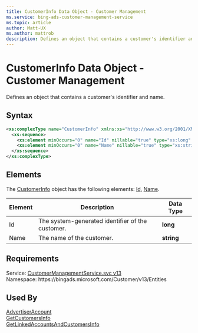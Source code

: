 ```yaml
---
title: CustomerInfo Data Object - Customer Management
ms.service: bing-ads-customer-management-service
ms.topic: article
author: Matt-UX
ms.author: mattrob
description: Defines an object that contains a customer's identifier and name.
---
```

# CustomerInfo Data Object - Customer Management
Defines an object that contains a customer's identifier and name.  

## Syntax
```xml
<xs:complexType name="CustomerInfo" xmlns:xs="http://www.w3.org/2001/XMLSchema">
  <xs:sequence>
    <xs:element minOccurs="0" name="Id" nillable="true" type="xs:long" />
    <xs:element minOccurs="0" name="Name" nillable="true" type="xs:string" />
  </xs:sequence>
</xs:complexType>
```

## <a name="elements"></a>Elements

The [CustomerInfo](customerinfo.md) object has the following elements: [Id](#id), [Name](#name).

|Element|Description|Data Type|
|-----------|---------------|-------------|
|<a name="id"></a>Id|The system-generated identifier of the customer.|**long**|
|<a name="name"></a>Name|The name of the customer.|**string**|

## Requirements
Service: [CustomerManagementService.svc v13](https://clientcenter.api.bingads.microsoft.com/Api/CustomerManagement/v13/CustomerManagementService.svc)  
Namespace: https\://bingads.microsoft.com/Customer/v13/Entities  

## Used By
[AdvertiserAccount](advertiseraccount.md)  
[GetCustomersInfo](getcustomersinfo.md)  
[GetLinkedAccountsAndCustomersInfo](getlinkedaccountsandcustomersinfo.md)  
